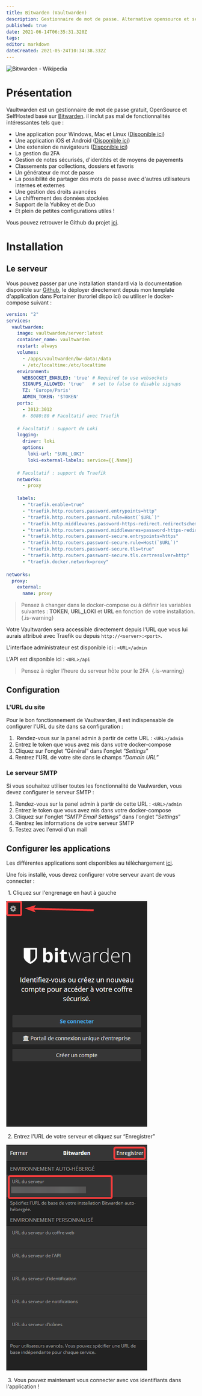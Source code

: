 ```yaml
---
title: Bitwarden (Vaultwarden)
description: Gestionnaire de mot de passe. Alternative opensource et self hosted de Dashlane.
published: true
date: 2021-06-14T06:35:31.320Z
tags: 
editor: markdown
dateCreated: 2021-05-24T10:34:38.332Z
---
```


![Bitwarden - Wikipedia](https://upload.wikimedia.org/wikipedia/commons/thumb/c/cc/Bitwarden_logo.svg/1200px-Bitwarden_logo.svg.png)

# Présentation

Vaultwarden est un gestionnaire de mot de passe gratuit, OpenSource et SelfHosted basé sur [Bitwarden](https://bitwarden.com). il inclut pas mal de fonctionnalités intéressantes tels que :

-   Une application pour Windows, Mac et Linux ([Disponible ici](https://bitwarden.com/download/))
-   Une application iOS et Android ([Disponible ici](https://bitwarden.com/download/))
-   Une extension de navigateurs ([Disponible ici](https://bitwarden.com/download/))
-   La gestion du 2FA
-   Gestion de notes sécurisés, d'identités et de moyens de payements
-   Classements par collections, dossiers et favoris
-   Un générateur de mot de passe
-   La possibilité de partager des mots de passe avec d'autres utilisateurs internes et externes
-   Une gestion des droits avancées
-   Le chiffrement des données stockées
-   Support de la Yubikey et de Duo
-   Et plein de petites configurations utiles !

Vous pouvez retrouver le Github du projet [ici](https://github.com/dani-garcia/vaultwarden).

# Installation

## Le serveur

Vous pouvez passer par une installation standard via la documentation disponible sur [Github](https://github.com/dani-garcia/vaultwarden), le déployer directement depuis mon template d'application dans Portainer (turoriel dispo ici) ou utiliser le docker-compose suivant :

```yaml
version: "2"
services:
  vaultwarden:
    image: vaultwarden/server:latest
    container_name: vaultwarden
    restart: always
    volumes:
      - /apps/vaultwarden/bw-data:/data
      - /etc/localtime:/etc/localtime
    environment:
      WEBSOCKET_ENABLED: 'true' # Required to use websockets
      SIGNUPS_ALLOWED: 'true'   # set to false to disable signups
      TZ: 'Europe/Paris'
      ADMIN_TOKEN: '$TOKEN'
    ports:
      - 3012:3012
      #- 8080:80 # Facultatif avec Traefik
    
    # Facultatif : support de Loki
    logging:
      driver: loki
      options:
        loki-url: "$URL_LOKI"
        loki-external-labels: service={{.Name}}
    
    # Facultatif : support de Traefik        
    networks:
      - proxy
    
    labels:
      - "traefik.enable=true"
      - "traefik.http.routers.password.entrypoints=http"
      - "traefik.http.routers.password.rule=Host(`$URL`)"
      - "traefik.http.middlewares.password-https-redirect.redirectscheme.scheme=https"
      - "traefik.http.routers.password.middlewares=password-https-redirect"
      - "traefik.http.routers.password-secure.entrypoints=https"
      - "traefik.http.routers.password-secure.rule=Host(`$URL`)"
      - "traefik.http.routers.password-secure.tls=true"
      - "traefik.http.routers.password-secure.tls.certresolver=http"
      - "traefik.docker.network=proxy"
      
networks:
  proxy:
    external:
      name: proxy
```

> Pensez à changer dans le docker-compose ou à définir les variables suivantes : **TOKEN**, **URL_LOKI** et **URL** en fonction de votre installation.
{.is-warning}

Votre Vaultwarden sera accessible directement depuis l'URL que vous lui aurais attribué avec Traefik ou depuis `http://<server>:<port>`.

L'interface administrateur est disponible ici : `<URL>/admin`

L'API est disponible ici : `<URL>/api`

> Pensez à régler l'heure du serveur hôte pour le 2FA 
{.is-warning}
## Configuration

### L'URL du site

Pour le bon fonctionnement de Vaultwarden, il est indispensable de configurer l'URL du site dans sa configuration :

1.   Rendez-vous sur la panel admin à partir de cette URL : `<URL>/admin` 
2.  Entrez le token que vous avez mis dans votre docker-compose
3.  Cliquez sur l'onglet “Général” dans l'onglet “*Settings*”
4.  Rentrez l'URL de votre site dans le champs “*Domain URL*”

### Le serveur SMTP

Si vous souhaitez utiliser toutes les fonctionnalité de Vaulwarden, vous devez configurer le serveur SMTP :

1.  Rendez-vous sur la panel admin à partir de cette URL : `<URL>/admin` 
2.  Entrez le token que vous avez mis dans votre docker-compose
3.  Cliquez sur l'onglet “*SMTP Email Settings*” dans l'onglet “*Settings*”
4.  Rentrez les informations de votre serveur SMTP
5.  Testez avec l'envoi d'un mail

## Configurer les applications

Les différentes applications sont disponibles au téléchargement [ici](https://bitwarden.com/download/).

Une fois installé, vous devez configurer votre serveur avant de vous connecter :

 1. Cliquez sur l'engrenage en haut à gauche

![](/images/image_2021-05-01_153210.png)

 2. Entrez l'URL de votre serveur et cliquez sur “Enregistrer”

![](/images/image_2021-05-01_153407.png)

 3. Vous pouvez maintenant vous connecter avec vos identifiants dans l'application !